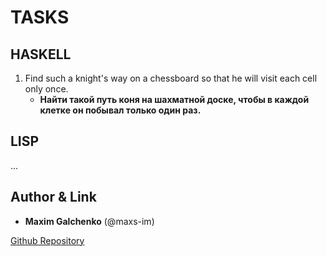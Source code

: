 # TASKS

## HASKELL

1. Find such a knight's way on a chessboard so that he will visit each cell only once.
    - **Найти такой путь коня на шахматной доске, чтобы в каждой клетке он побывал только один раз.**

## LISP

...

## Author & Link

- **Maxim Galchenko** (@maxs-im)

[Github Repository](maxs-im/Functional/tree/master/tasks)